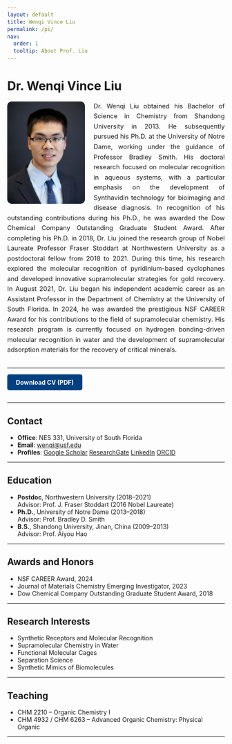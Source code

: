 ```yaml
---
layout: default
title: Wenqi Vince Liu
permalink: /pi/
nav:
  order: 1
  tooltip: About Prof. Liu
---
```


# Dr. Wenqi Vince Liu

<div style="overflow: auto; margin-top: 1em; margin-bottom: 2em; line-height: 1.6; font-size: 1.05em;">

  <img src="/assets/images/wenqi-liu.jpg" alt="Wenqi Vince Liu" style="float: left; width: 180px; margin-right: 20px; margin-bottom: 10px; border-radius: 10px;">

  <div style="text-align: justify;">
    Dr. Wenqi Liu obtained his Bachelor of Science in Chemistry from Shandong University in 2013. He subsequently pursued his Ph.D. at the University of Notre Dame, working under the guidance of Professor Bradley Smith. His doctoral research focused on molecular recognition in aqueous systems, with a particular emphasis on the development of Synthavidin technology for bioimaging and disease diagnosis. In recognition of his outstanding contributions during his Ph.D., he was awarded the Dow Chemical Company Outstanding Graduate Student Award. After completing his Ph.D. in 2018, Dr. Liu joined the research group of Nobel Laureate Professor Fraser Stoddart at Northwestern University as a postdoctoral fellow from 2018 to 2021. During this time, his research explored the molecular recognition of pyridinium-based cyclophanes and developed innovative supramolecular strategies for gold recovery. In August 2021, Dr. Liu began his independent academic career as an Assistant Professor in the Department of Chemistry at the University of South Florida. In 2024, he was awarded the prestigious NSF CAREER Award for his contributions to the field of supramolecular chemistry. His research program is currently focused on hydrogen bonding-driven molecular recognition in water and the development of supramolecular adsorption materials for the recovery of critical minerals.
  </div>

</div>

---

<a href="/assets/docs/Liu_CV.pdf" download style="display: inline-block; background-color: #004080; color: white; padding: 10px 20px; border-radius: 5px; text-decoration: none; font-weight: bold; margin-bottom: 1em;">
  Download CV (PDF)
</a>

---

## Contact

-  **Office**: NES 331, University of South Florida  
-  **Email**: [wenqi@usf.edu](mailto:wenqi@usf.edu)  
-  **Profiles**: [Google Scholar](https://scholar.google.com/citations?user=CRlR3ngAAAAJ&hl=en) [ResearchGate](https://www.researchgate.net/profile/Wenqi-Liu-10) [LinkedIn](https://www.linkedin.com/in/wenqi-liu-a8831594/) [ORCID](https://orcid.org/0000-0001-6408-0204)

---

## Education

- **Postdoc**, Northwestern University (2018–2021)  
  Advisor: Prof. J. Fraser Stoddart (2016 Nobel Laureate)
- **Ph.D.**, University of Notre Dame (2013–2018)  
  Advisor: Prof. Bradley D. Smith
- **B.S.**, Shandong University, Jinan, China (2009–2013)  
  Advisor: Prof. Aiyou Hao

---

## Awards and Honors

- NSF CAREER Award, 2024  
- Journal of Materials Chemistry Emerging Investigator, 2023  
- Dow Chemical Company Outstanding Graduate Student Award, 2018

---

## Research Interests

- Synthetic Receptors and Molecular Recognition  
- Supramolecular Chemistry in Water  
- Functional Molecular Cages  
- Separation Science  
- Synthetic Mimics of Biomolecules

---

## Teaching

- CHM 2210 – Organic Chemistry I  
- CHM 4932 / CHM 6263 – Advanced Organic Chemistry: Physical Organic

---
